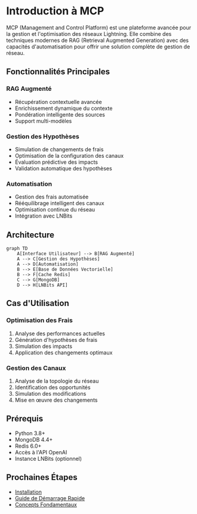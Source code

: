 # Introduction à MCP

MCP (Management and Control Platform) est une plateforme avancée pour la gestion et l'optimisation des réseaux Lightning. Elle combine des techniques modernes de RAG (Retrieval Augmented Generation) avec des capacités d'automatisation pour offrir une solution complète de gestion de réseau.

## Fonctionnalités Principales

### RAG Augmenté
- Récupération contextuelle avancée
- Enrichissement dynamique du contexte
- Pondération intelligente des sources
- Support multi-modèles

### Gestion des Hypothèses
- Simulation de changements de frais
- Optimisation de la configuration des canaux
- Évaluation prédictive des impacts
- Validation automatique des hypothèses

### Automatisation
- Gestion des frais automatisée
- Rééquilibrage intelligent des canaux
- Optimisation continue du réseau
- Intégration avec LNBits

## Architecture

```mermaid
graph TD
    A[Interface Utilisateur] --> B[RAG Augmenté]
    A --> C[Gestion des Hypothèses]
    A --> D[Automatisation]
    B --> E[Base de Données Vectorielle]
    B --> F[Cache Redis]
    C --> G[MongoDB]
    D --> H[LNBits API]
```

## Cas d'Utilisation

### Optimisation des Frais
1. Analyse des performances actuelles
2. Génération d'hypothèses de frais
3. Simulation des impacts
4. Application des changements optimaux

### Gestion des Canaux
1. Analyse de la topologie du réseau
2. Identification des opportunités
3. Simulation des modifications
4. Mise en œuvre des changements

## Prérequis

- Python 3.8+
- MongoDB 4.4+
- Redis 6.0+
- Accès à l'API OpenAI
- Instance LNBits (optionnel)

## Prochaines Étapes

- [Installation](installation.md)
- [Guide de Démarrage Rapide](quickstart.md)
- [Concepts Fondamentaux](../concepts/rag/overview.md) 